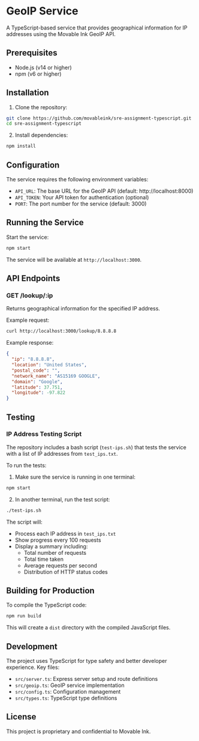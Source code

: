 # GeoIP Service

A TypeScript-based service that provides geographical information for IP addresses using the Movable Ink GeoIP API.

## Prerequisites

- Node.js (v14 or higher)
- npm (v6 or higher)

## Installation

1. Clone the repository:
```bash
git clone https://github.com/movableink/sre-assignment-typescript.git
cd sre-assignment-typescript
```

2. Install dependencies:
```bash
npm install
```

## Configuration

The service requires the following environment variables:

- `API_URL`: The base URL for the GeoIP API (default: http://localhost:8000)
- `API_TOKEN`: Your API token for authentication (optional)
- `PORT`: The port number for the service (default: 3000)

## Running the Service

Start the service:
```bash
npm start
```

The service will be available at `http://localhost:3000`.

## API Endpoints

### GET /lookup/:ip

Returns geographical information for the specified IP address.

Example request:
```bash
curl http://localhost:3000/lookup/8.8.8.8
```

Example response:
```json
{
  "ip": "8.8.8.8",
  "location": "United States",
  "postal_code": "",
  "network_name": "AS15169 GOOGLE",
  "domain": "Google",
  "latitude": 37.751,
  "longitude": -97.822
}
```

## Testing

### IP Address Testing Script

The repository includes a bash script (`test-ips.sh`) that tests the service with a list of IP addresses from `test_ips.txt`.

To run the tests:

1. Make sure the service is running in one terminal:
```bash
npm start
```

2. In another terminal, run the test script:
```bash
./test-ips.sh
```

The script will:
- Process each IP address in `test_ips.txt`
- Show progress every 100 requests
- Display a summary including:
  - Total number of requests
  - Total time taken
  - Average requests per second
  - Distribution of HTTP status codes

## Building for Production

To compile the TypeScript code:
```bash
npm run build
```

This will create a `dist` directory with the compiled JavaScript files.

## Development

The project uses TypeScript for type safety and better developer experience. Key files:

- `src/server.ts`: Express server setup and route definitions
- `src/geoip.ts`: GeoIP service implementation
- `src/config.ts`: Configuration management
- `src/types.ts`: TypeScript type definitions

## License

This project is proprietary and confidential to Movable Ink.